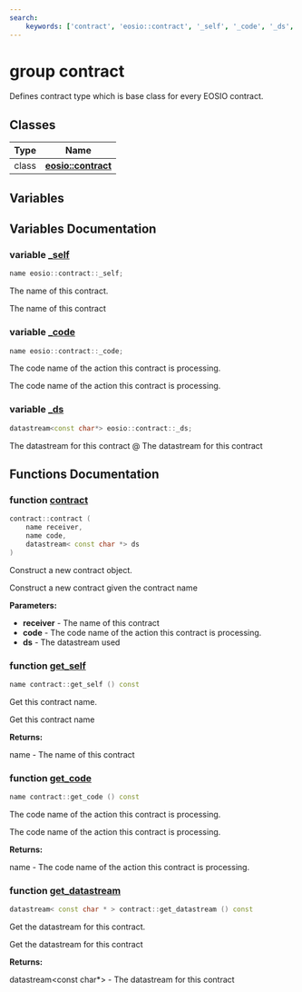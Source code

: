 ```yaml
---
search:
    keywords: ['contract', 'eosio::contract', '_self', '_code', '_ds', 'contract', 'get_self', 'get_code', 'get_datastream']
---
```


# group contract

Defines contract type which is base class for every EOSIO contract. 
## Classes

|Type|Name|
|-----|-----|
|class|[**eosio::contract**](classeosio_1_1contract.md)|


## Variables

## Variables Documentation

### variable <a id="ga29c0c98c72ab578a5965d13b00dca0c0" href="#ga29c0c98c72ab578a5965d13b00dca0c0">\_self</a>

```cpp
name eosio::contract::_self;
```

The name of this contract. 

The name of this contract 

### variable <a id="ga7bcf83f433ecb0b305dfd7d217c2dde8" href="#ga7bcf83f433ecb0b305dfd7d217c2dde8">\_code</a>

```cpp
name eosio::contract::_code;
```

The code name of the action this contract is processing. 

The code name of the action this contract is processing. 

### variable <a id="ga66b526b89bc6d35b63b874615f1d27b8" href="#ga66b526b89bc6d35b63b874615f1d27b8">\_ds</a>

```cpp
datastream<const char*> eosio::contract::_ds;
```


The datastream for this contract @ The datastream for this contract 

## Functions Documentation

### function <a id="ga592e8ee6dabf85e272cc0a833c3fe453" href="#ga592e8ee6dabf85e272cc0a833c3fe453">contract</a>

```cpp
contract::contract (
    name receiver,
    name code,
    datastream< const char *> ds
)
```

Construct a new contract object. 

Construct a new contract given the contract name


**Parameters:**


* **receiver** - The name of this contract 
* **code** - The code name of the action this contract is processing. 
* **ds** - The datastream used 



### function <a id="ga7564cad9be4ee5dcaac832511d9a0e05" href="#ga7564cad9be4ee5dcaac832511d9a0e05">get\_self</a>

```cpp
name contract::get_self () const
```

Get this contract name. 

Get this contract name


**Returns:**

name - The name of this contract 




### function <a id="ga4efcd5638d26dad3e5dc075bad152d45" href="#ga4efcd5638d26dad3e5dc075bad152d45">get\_code</a>

```cpp
name contract::get_code () const
```

The code name of the action this contract is processing. 

The code name of the action this contract is processing. 

**Returns:**

name - The code name of the action this contract is processing. 




### function <a id="ga3bb1107c2675ef69f3eca8e3793701c7" href="#ga3bb1107c2675ef69f3eca8e3793701c7">get\_datastream</a>

```cpp
datastream< const char * > contract::get_datastream () const
```

Get the datastream for this contract. 

Get the datastream for this contract 

**Returns:**

datastream<const char\*> - The datastream for this contract 




